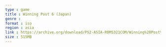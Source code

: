 ```yaml
---
type : game
title : Winning Post 6 (Japan)
genre : 
format : iso
region : asia
link : https://archive.org/download/PS2-ASIA-ROMS321COM/Winning%20Post%206%20%28Japan%29.7z
size : 515MB
---
```

